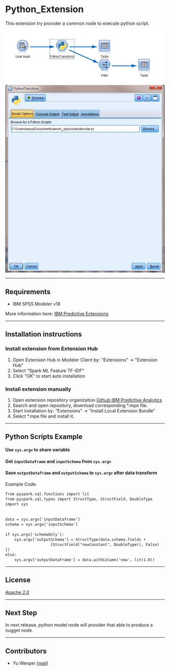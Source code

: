 # Python_Extension

This extension try provider a common node to execute python script.
![Screenshot](./Screenshot/stream.jpg)
![Screenshot1](./Screenshot/node.jpg)

---
Requirements
----
- IBM SPSS Modeler v18

More information here: [IBM Predictive Extensions](https://developer.ibm.com/predictiveanalytics/downloads/)

---
Installation instructions
----

### Install extension from Extension Hub
1. Open Extension Hub in Modeler Client by: "Extensions" -> "Extension Hub"
2. Select "Spark ML Feature TF-IDF"
3. Click "OK" to start auto installation

### Install extension manually
1. Open extension repository organization [Github IBM Predictive Analytics](https://github.com/IBMPredictiveAnalytics)
2. Search and open repository, download corresponding *.mpe file.
3. Start installation by: "Extensions" -> "Install Local Extension Bundle"
4. Select *.mpe file and install it.

---
Python Scripts Example
---
#### Use `sys.argv` to share variable
#### Get `inputDataframe` and `inputSchema` from `sys.argv`
#### Save `outputDataframe` and `outputSchema` to `sys.argv` after data transform

Example Code:

```
from pyspark.sql.functions import lit
from pyspark.sql.types import StructType, StructField, DoubleType
import sys


data = sys.argv['inputDataframe']
schema = sys.argv['inputSchema']

if sys.argv['schemaOnly']:
    sys.argv['outputSchema'] = StructType(data.schema.fields + 
                    [StructField("newConstant", DoubleType(), False) ])
else:
    sys.argv['outputDataframe'] = data.withColumn('new', lit(1.0))
```

---
License
----

[Apache 2.0](http://www.apache.org/licenses/LICENSE-2.0.html)

----
Next Step
----
In next release, python model node will provider that able to produce a nugget node.

----
Contributors
----
 - Yu Wenpei [(mail)](yuwenp@cn.ibm.com)

